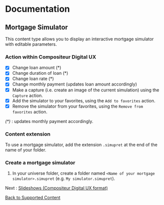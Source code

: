 # Documentation

## Mortgage Simulator

This content type allows you to display an interactive mortgage simulator with editable parameters.

### Action within Compositeur Digital UX

- [X] Change loan amount (\*)
- [X] Change duration of loan (\*)
- [X] Change loan rate (\*)
- [X] Change monthly payment (updates loan amount accordingly)
- [X] Make a capture (i.e. create an image of the current simulation) using the `Capture` action.
- [X] Add the simulator to your favorites, using the `Add to favorites` action.
- [X] Remove the simulator from your favorites, using the `Remove from favorites` action.

*(\*)* : updates monthly payment accordingly.

### Content extension

To use a mortgage simulator, add the extension `.simupret` at the end of the name of your folder.

### Create a mortgage simulator

1. In your universe folder, create a folder named `<Name of your mortgage simulator>.simupret` (e.g. `My simulator.simupret`).

Next : [Slideshows (Compositeur Digital UX format)](slideshows.md)

[Back to Supported Content](index.md)
